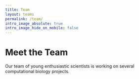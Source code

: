 ```yaml
---
title: Team
layout: teams
permalink: /team/
intro_image_absolute: true
intro_image_hide_on_mobile: false
---
```


# Meet the Team

Our team of young enthusiastic scientists is working on several computational biology projects.
